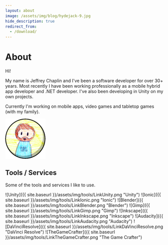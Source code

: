 ```yaml
---
layout: about
image: /assets/img/blog/hydejack-9.jpg
hide_description: true
redirect_from:
  - /download/
---
```


# About

Hi!

My name is Jeffrey Chaplin and I've been a software developer for over 30+ years.
Most recently I have been working professionally as a mobile hybrid app developer and .NET developer.  I've also been developing in Unity on my own projects.

Currently I'm working on mobile apps, video games and tabletop games (with my family). 

![Jeffrey](/assets/img/authors/jeffrey-128.png)

## Tools / Services

Some of the tools and services I like to use.

![Unity]({{ site.baseurl }}/assets/img/tools/LinkUnity.png "Unity")
![Ionic]({{ site.baseurl }}/assets/img/tools/LinkIonic.png "Ionic")
![Blender]({{ site.baseurl }}/assets/img/tools/LinkBlender.png "Blender")
![Gimp]({{ site.baseurl }}/assets/img/tools/LinkGimp.png "Gimp")
![Inkscape]({{ site.baseurl }}/assets/img/tools/LinkInkscape.png "Inkscape")
![Audacity]({{ site.baseurl }}/assets/img/tools/LinkAudacity.png "Audacity")
![DaVinciResolve]({{ site.baseurl }}/assets/img/tools/LinkDaVinciResolve.png "DaVinci Resolve")
![TheGameCrafter]({{ site.baseurl }}/assets/img/tools/LinkTheGameCrafter.png "The Game Crafter")
